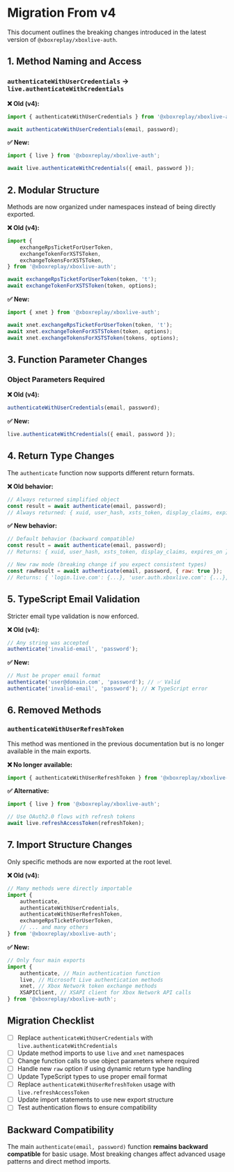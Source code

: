 # Migration From v4

This document outlines the breaking changes introduced in the latest version of `@xboxreplay/xboxlive-auth`.

## 1. Method Naming and Access

### `authenticateWithUserCredentials` → `live.authenticateWithCredentials`

**❌ Old (v4):**

```javascript
import { authenticateWithUserCredentials } from '@xboxreplay/xboxlive-auth';

await authenticateWithUserCredentials(email, password);
```

**✅ New:**

```javascript
import { live } from '@xboxreplay/xboxlive-auth';

await live.authenticateWithCredentials({ email, password });
```

## 2. Modular Structure

Methods are now organized under namespaces instead of being directly exported.

**❌ Old (v4):**

```javascript
import {
	exchangeRpsTicketForUserToken,
	exchangeTokenForXSTSToken,
	exchangeTokensForXSTSToken,
} from '@xboxreplay/xboxlive-auth';

await exchangeRpsTicketForUserToken(token, 't');
await exchangeTokenForXSTSToken(token, options);
```

**✅ New:**

```javascript
import { xnet } from '@xboxreplay/xboxlive-auth';

await xnet.exchangeRpsTicketForUserToken(token, 't');
await xnet.exchangeTokenForXSTSToken(token, options);
await xnet.exchangeTokensForXSTSToken(tokens, options);
```

## 3. Function Parameter Changes

### Object Parameters Required

**❌ Old (v4):**

```javascript
authenticateWithUserCredentials(email, password);
```

**✅ New:**

```javascript
live.authenticateWithCredentials({ email, password });
```

## 4. Return Type Changes

The `authenticate` function now supports different return formats.

**❌ Old behavior:**

```javascript
// Always returned simplified object
const result = await authenticate(email, password);
// Always returned: { xuid, user_hash, xsts_token, display_claims, expires_on }
```

**✅ New behavior:**

```javascript
// Default behavior (backward compatible)
const result = await authenticate(email, password);
// Returns: { xuid, user_hash, xsts_token, display_claims, expires_on }

// New raw mode (breaking change if you expect consistent types)
const rawResult = await authenticate(email, password, { raw: true });
// Returns: { 'login.live.com': {...}, 'user.auth.xboxlive.com': {...}, 'xsts.auth.xboxlive.com': {...} }
```

## 5. TypeScript Email Validation

Stricter email type validation is now enforced.

**❌ Old (v4):**

```javascript
// Any string was accepted
authenticate('invalid-email', 'password');
```

**✅ New:**

```javascript
// Must be proper email format
authenticate('user@domain.com', 'password'); // ✅ Valid
authenticate('invalid-email', 'password'); // ❌ TypeScript error
```

## 6. Removed Methods

### `authenticateWithUserRefreshToken`

This method was mentioned in the previous documentation but is no longer available in the main exports.

**❌ No longer available:**

```javascript
import { authenticateWithUserRefreshToken } from '@xboxreplay/xboxlive-auth';
```

**✅ Alternative:**

```javascript
import { live } from '@xboxreplay/xboxlive-auth';

// Use OAuth2.0 flows with refresh tokens
await live.refreshAccessToken(refreshToken);
```

## 7. Import Structure Changes

Only specific methods are now exported at the root level.

**❌ Old (v4):**

```javascript
// Many methods were directly importable
import {
	authenticate,
	authenticateWithUserCredentials,
	authenticateWithUserRefreshToken,
	exchangeRpsTicketForUserToken,
	// ... and many others
} from '@xboxreplay/xboxlive-auth';
```

**✅ New:**

```javascript
// Only four main exports
import {
	authenticate, // Main authentication function
	live, // Microsoft Live authentication methods
	xnet, // Xbox Network token exchange methods
	XSAPIClient, // XSAPI client for Xbox Network API calls
} from '@xboxreplay/xboxlive-auth';
```

## Migration Checklist

-   [ ] Replace `authenticateWithUserCredentials` with `live.authenticateWithCredentials`
-   [ ] Update method imports to use `live` and `xnet` namespaces
-   [ ] Change function calls to use object parameters where required
-   [ ] Handle new `raw` option if using dynamic return type handling
-   [ ] Update TypeScript types to use proper email format
-   [ ] Replace `authenticateWithUserRefreshToken` usage with `live.refreshAccessToken`
-   [ ] Update import statements to use new export structure
-   [ ] Test authentication flows to ensure compatibility

## Backward Compatibility

The main `authenticate(email, password)` function **remains backward compatible** for basic usage. Most breaking changes affect advanced usage patterns and direct method imports.
